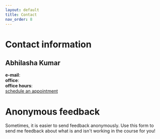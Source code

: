 ```yaml
---
layout: default
title: Contact
nav_order: 8
---
```


# Contact information

## Abhilasha Kumar
**e-mail**: <br>
**office**:<br>
**office hours**: <br>
[schedule an appointment]()

# Anonymous feedback

Sometimes, it is easier to send feedback anonymously. Use this form to send me feedback about what is and isn't working in the course for you!
